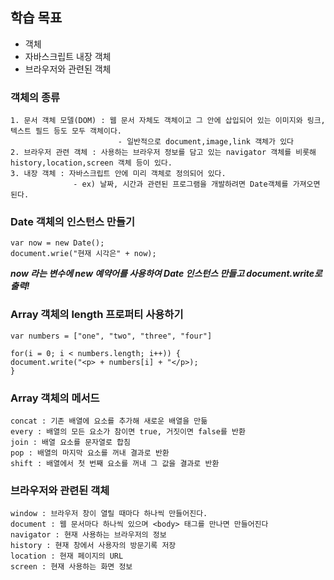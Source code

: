 ## 학습 목표
+ 객체
+ 자바스크립트 내장 객체
+ 브라우저와 관련된 객체

### 객체의 종류

```
1. 문서 객체 모델(DOM) : 웹 문서 자체도 객체이고 그 안에 삽입되어 있는 이미지와 링크, 텍스트 필드 등도 모두 객체이다.
                        - 일반적으로 document,image,link 객체가 있다
2. 브라우저 관련 객체 : 사용하는 브라우저 정보를 담고 있는 navigator 객체를 비롯해 history,location,screen 객체 등이 있다.
3. 내장 객체 : 자바스크립트 안에 미리 객체로 정의되어 있다.
              - ex) 날짜, 시간과 관련된 프로그램을 개발하려면 Date객체를 가져오면 된다.
```

### Date 객체의 인스턴스 만들기

```
var now = new Date();
document.wrie("현재 시각은" + now);
```

***now 라는 변수에 new 예약어를 사용하여 Date 인스턴스 만들고 document.write로 출력!***

### Array 객체의 length 프로퍼티 사용하기

``` 
var numbers = ["one", "two", "three", "four"]

for(i = 0; i < numbers.length; i++)) {
document.write("<p> + numbers[i] + "</p>);
}
```

### Array 객체의 메서드

```
concat : 기존 배열에 요소를 추가해 새로운 배열을 만듦
every : 배열의 모든 요소가 참이면 true, 거짓이면 false를 반환
join : 배열 요소를 문자열로 합침
pop : 배열의 마지막 요소를 꺼내 결과로 반환
shift : 배열에서 첫 번째 요소를 꺼내 그 값을 결과로 반환
```

### 브라우저와 관련된 객체

```
window : 브라우저 창이 열릴 때마다 하나씩 만들어진다.
document : 웹 문서마다 하나씩 있으며 <body> 태그를 만나면 만들어진다
navigator : 현재 사용하는 브라우저의 정보
history : 현재 창에서 사용자의 방문기록 저장
location : 현재 페이지의 URL
screen : 현재 사용하는 화면 정보
```

